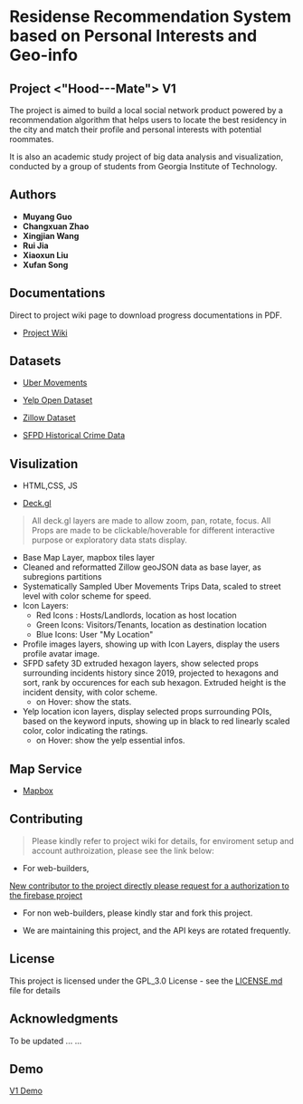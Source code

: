 # Residense Recommendation System based on Personal Interests and Geo-info

## Project <"Hood---Mate"> V1

The project is aimed to build a local social network product powered by a recommendation algorithm that helps users to locate the best residency in the city and match their profile and personal interests with potential roommates.

It is also an academic study project of big data analysis and visualization, conducted by a group of students from Georgia Institute of Technology.  

## Authors

* **Muyang Guo**
* **Changxuan Zhao**
* **Xingjian Wang**
* **Rui Jia**
* **Xiaoxun Liu**
* **Xufan Song**

## Documentations

Direct to project wiki page to download progress documentations in PDF. 

- [Project Wiki](https://github.com/MUYANGGUO/6242/wiki)
 


## Datasets

- [Uber Movements](https://movement.uber.com/cities?lang=en-US)

- [Yelp Open Dataset](https://www.yelp.com/dataset)

- [Zillow Dataset](https://www.zillow.com/howto/api/APIOverview.htm)

- [SFPD Historical Crime Data](https://data.sfgov.org/Public-Safety/Police-Department-Incident-Reports-2018-to-Present/wg3w-h783)

## Visulization

- HTML,CSS, JS

- [Deck.gl](https://deck.gl/#/)

> All deck.gl layers are made to allow zoom, pan, rotate, focus. 
> All Props are made to be clickable/hoverable for different interactive purpose or exploratory data stats display.
 
  - Base Map Layer, mapbox tiles layer
  - Cleaned and reformatted Zillow geoJSON data as base layer, as subregions partitions
  - Systematically Sampled Uber Movements Trips Data, scaled to street level with color scheme for speed.
  - Icon Layers:
    - Red Icons : Hosts/Landlords, location as host location
    - Green Icons: Visitors/Tenants, location as destination location
    - Blue Icons: User "My Location"
  - Profile images layers, showing up with Icon Layers, display the users profile avatar image.
  - SFPD safety 3D extruded hexagon layers, show selected props surrounding incidents history since 2019, projected to hexagons and sort, rank by occurences for each sub hexagon. Extruded height is the incident density, with color scheme. 
    - on Hover: show the stats.
  - Yelp location icon layers, display selected props surrounding POIs, based on the keyword inputs, showing up in black to red linearly scaled color, color indicating the ratings. 
    - on Hover: show the yelp essential infos.

## Map Service

- [Mapbox](http://mapbox.com/)

## Contributing

> Please kindly refer to project wiki for details, for enviroment setup and account authroization, please see the link below:

- For web-builders,

[New contributor to the project directly please request for a authorization to the firebase project](https://github.com/MUYANGGUO/6242/wiki/Web-APP-Development-Environment-Setup-Guide)

- For non web-builders, please kindly star and fork this project.

- We are maintaining this project, and the API keys are rotated frequently.

## License

This project is licensed under the GPL_3.0 License - see the [LICENSE.md](/LICENSE) file for details

## Acknowledgments

To be updated ... ...

## Demo
[V1 Demo](https://www.youtube.com/watch?v=lmKRxIYy7Eo)
